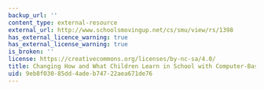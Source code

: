 ```yaml
---
backup_url: ''
content_type: external-resource
external_url: http://www.schoolsmovingup.net/cs/smu/view/rs/1398
has_external_licence_warning: true
has_external_license_warning: true
is_broken: ''
license: https://creativecommons.org/licenses/by-nc-sa/4.0/
title: Changing How and What Children Learn in School with Computer-Based Technologies
uid: 9eb8f030-85dd-4ade-b747-22aea671de76
---
```


